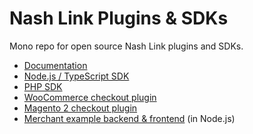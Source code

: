 # Nash Link Plugins & SDKs

Mono repo for open source Nash Link plugins and SDKs.

* [Documentation](https://docs-link.nash.io/)
* [Node.js / TypeScript SDK](https://github.com/nash-io/nashlink-plugins-and-sdks/tree/main/sdk-node-typescript)
* [PHP SDK](https://github.com/nash-io/nashlink-plugins-and-sdks/tree/main/sdk-php)
* [WooCommerce checkout plugin](https://github.com/nash-io/nashlink-plugins-and-sdks/tree/main/plugin-woocommerce-checkout)
* [Magento 2 checkout plugin](https://github.com/nash-io/nashlink-plugins-and-sdks/tree/main/plugin-magento2-checkout)
* [Merchant example backend & frontend](https://github.com/nash-io/nashlink-plugins-and-sdks/tree/main/nodejs-merchant-example) (in Node.js)
